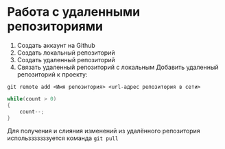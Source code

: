 # **Работа с удаленными репозиториями**
1. Создать аккаунт на Github
2. Создать локальный репозиторий
3. Создать удаленный репозиторий
4. Связать удаленный репозиторий с локальным
Добавить удаленный репозиторий к проекту:
```
git remote add <Имя репозитория> <url-адрес репозитория в сети>
```
```C#
while(count > 0)
{
    count--;
}
```
Для получения и слияния изменений из удалённого репозитория использззззззуется команда `git pull`
